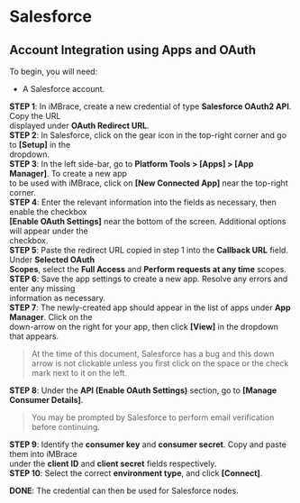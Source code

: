 
# Salesforce

## Account Integration using Apps and OAuth  

To begin, you will need:  

- A Salesforce account.  

**STEP 1**: In iMBrace, create a new credential of type **Salesforce OAuth2 API**. Copy the URL  
displayed under **OAuth Redirect URL**.  
**STEP 2**: In Salesforce, click on the gear icon in the top-right corner and go to **[Setup]** in the  
dropdown.  
**STEP 3**: In the left side-bar, go to **Platform Tools > [Apps] > [App Manager]**. To create a new app  
to be used with iMBrace, click on **[New Connected App]** near the top-right corner.  
**STEP 4**: Enter the relevant information into the fields as necessary, then enable the checkbox  
**[Enable OAuth Settings]** near the bottom of the screen. Additional options will appear under the  
checkbox.  
**STEP 5**: Paste the redirect URL copied in step 1 into the **Callback URL** field. Under **Selected OAuth  
Scopes**, select the **Full Access** and **Perform requests at any time** scopes.  
**STEP 6**: Save the app settings to create a new app. Resolve any errors and enter any missing  
information as necessary.  
**STEP 7**: The newly-created app should appear in the list of apps under **App Manager**. Click on the  
down-arrow on the right for your app, then click **[View]** in the dropdown that appears.  

> At the time of this document, Salesforce has a bug and this down arrow is not clickable unless you first click on the space or the check mark next to it on the left.  

**STEP 8**: Under the **API (Enable OAuth Settings)** section, go to **[Manage Consumer Details]**.  

> You may be prompted by Salesforce to perform email verification before continuing.  

**STEP 9**: Identify the **consumer key** and **consumer secret**. Copy and paste them into iMBrace  
under the **client ID** and **client secret** fields respectively.  
**STEP 10**: Select the correct **environment type**, and click **[Connect]**.  

**DONE**: The credential can then be used for Salesforce nodes.
